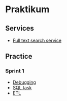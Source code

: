 # Praktikum
  
## Services
* [Full text search service](https://github.com/KazakovDenis/praktikum/tree/master/search_service#full-text-search-service)

## Practice
### Sprint 1
* [Debugging](https://github.com/KazakovDenis/praktikum/blob/master/practice/sprint_1/debugging) 
* [SQL task](https://github.com/KazakovDenis/praktikum/blob/master/practice/sprint_1/sqlite.sql)
* [ETL](https://github.com/KazakovDenis/praktikum/blob/master/practice/sprint_1/etl/)
